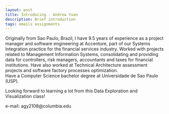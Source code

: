 ```yaml
---
layout: post
title: Introducing - Andrew Yuan
description: Brief introduction
tags: emails assignments
---
```


Originally from Sao Paulo, Brazil, I have 9.5 years of experience as a project manager and software engineering at Accenture, part of our Systems Integration practice for the financial services industry.
Worked with projects related to Management Information Systems, consolidating and providing data for controllers, risk managers, accountants and taxes for financial institutions. Have also worked at Technical Architecture assessment projects and software factory processes optimization.
<br>Have a Computer Science bachelor degree at Universidade de Sao Paulo (USP).
<p>Looking forward to learning a lot from this Data Exploration and Visualization class!

<p>e-mail: agy2108@columbia.edu